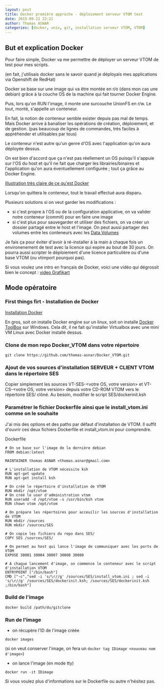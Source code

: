```yaml
---
layout: post
title: Docker première approche - déploiement serveur VTOM test
date: 2015-09-21 22:21
author: Thomas ASNAR
categories: [docker, unix, git, installation serveur VTOM, VTOM]
---
```

## But et explication Docker
Pour faire simple, Docker va me permettre de déployer un serveur VTOM de test pour mes scripts.

(en fait, j'utilisais docker sans le savoir quand je déployais mes applications via Openshift de RedHat)

Docker se base sur une image qui va être montée en r/o (dans mon cas une debian) grâce à la couche OS de la machine qui fait tourner Docker Engine.

Puis, lors qu'on RUN l'image, il monte une surcouche UnionFS en r/w.
Le tout, monté, s'appelle un conteneur.

En fait, la notion de conteneur semble exister depuis pas mal de temps. Mais Docker arrive à banaliser les opérations de création, déploiement, et de gestion. (pas beaucoup de lignes de commandes, très faciles à appréhender et utilisables par tous)

Le conteneur n'est autre qu'un genre d'OS avec l'application qu'on aura déployée dessus.

On est bien d'accord que ça n'est pas réellement un OS puisqu'il s'appuie sur l'OS du host et qu'il ne fait que charger les librairies/binaires et l'application qu'on aura éventuellement configurée ; tout ça grâce au Docker Engine.

[Illustration très claire de ce qu'est Docker](https://www.docker.com/whatisdocker)

Lorsqu'on quittera le conteneur, tout le travail effectué aura disparu. 

Plusieurs solutions si on veut garder les modifications :

* si c'est propre à l'OS ou de la configuration applicative, on va valider notre conteneur (commit) pour en faire une image
* si c'est plus pour sauvegarder et utiliser des fichiers, on va créer un dossier partagé entre le host et l'image. On peut aussi partager des volumes entre les conteneurs avec les [Data Volumes](https://docs.docker.com/userguide/dockervolumes)

Je fais ça pour éviter d'avoir à ré-installer à la main à chaque fois un environenement de test avec la licence qui expire au bout de 30 jours.
On pourra aussi scripter le déploiement d'une licence particulière ou d'une base VTOM (ou vtimport pourquoi pas).

Si vous voulez une intro en français de Docker, voici une vidéo qui dégrossit bien le concept :
[video Grafikart](http://www.grafikart.fr/tutoriels/docker/docker-intro-634)

## Mode opératoire

### First things firt - Installation de Docker
[Installation Docker](https://docs.docker.com/installation)

En gros, soit on installe Docker engine sur un linux, soit on installe [Docker ToolBox](https://www.docker.com/toolbox) sur Windows. Cela dit, il ne fait qu'installer Virtualbox avec une mini VM Linux avec Docker installé dessus.

### Clone de mon repo Docker_VTOM dans votre répertoire 
`git clone https://github.com/thomas-asnar/Docker_VTOM.git`

### Ajout de vos sources d'installation SERVEUR + CLIENT VTOM dans le répertoire SES

Copier simplement les sources VT-SES-&lt;votre OS, votre version&gt; et VT-CS-&lt;votre OS, votre version&gt; depuis votre CD-ROM VTOM vers le répertoire SES/ clôné.
Au besoin, modifier le script SES/dockerinit.ksh 

### Paramétrer le fichier Dockerfile ainsi que le install_vtom.ini comme on le souhaite

J'ai mis des options et des paths par défaut d'installation de VTOM. Il suffit d'ouvrir ces deux fichiers Dockerfile et install_vtom.ini pour comprendre.

Dockerfile

```
# On se base sur l'image de la dernière debian
FROM debian:latest 

MAINTAINER thomas ASNAR <thomas.asnar@gmail.com>

# L'installation de VTOM nécessite ksh
RUN apt-get update
RUN apt-get install ksh

# On créé le répertoire d'installation de VTOM
RUN mkdir /opt/vtom 
# On créé le user d'administration vtom
RUN useradd -d /opt/vtom -s /usr/bin/ksh vtom
RUN chown vtom /opt/vtom

# On prépare les répertoires pour acceuilir les sources d'installation de VTOM
RUN mkdir /sources
RUN mkdir /sources/SES

# On copie les fichiers du repo dans SES/
COPY SES /sources/SES/

# On permet au host qui lance l'image de communiquer avec les ports de VTOM
EXPOSE 30001 30004 30007 30008 30080

# A chaque lancement d'image, on commence le conteneur avec le script d'installation VTOM
ENTRYPOINT ["/bin/bash"]
CMD ["-c","sed -i 's/\r//g' /sources/SES/install_vtom.ini ; sed -i 's/\r//g' /sources/SES/dockerinit.ksh; /sources/SES/dockerinit.ksh ;/bin/bash"]

```

### Build de l'image

`docker build /path/du/gitclone`

### Run de l'image

* on récupère l'ID de l'image créée 

`docker images`

(si on veut conserver l'image, on fera un `docker tag IDimage <nouveau nom d'image>`)

* on lance l'image (en mode tty)

`docker run -it IDimage`



Si vous voulez plus d'informations sur le Dockerfile ou autre n'hésitez pas.
